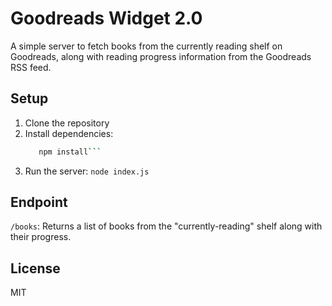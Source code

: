 # Goodreads Widget 2.0

A simple server to fetch books from the currently reading shelf on Goodreads, along with reading progress information from the Goodreads RSS feed.

## Setup

1. Clone the repository
2. Install dependencies:
   ```bash
      npm install```
2. Run the server:
   ```node index.js```
   
## Endpoint

```/books```: Returns a list of books from the "currently-reading" shelf along with their progress.

## License
MIT